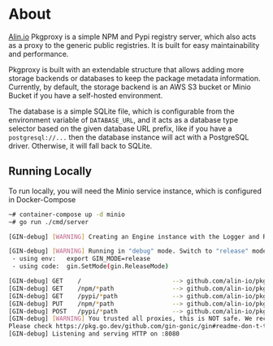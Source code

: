 # About

[Alin.io](http://Alin.io) Pkgproxy is a simple NPM and Pypi registry server, which also acts as a proxy to the generic public registries. It is built for easy maintainability and performance.

Pkgproxy is built with an extendable structure that allows adding more storage backends or databases to keep the package metadata information. Currently, by default, the storage backend is an AWS S3 bucket or Minio Bucket if you have a self-hosted environment.

The database is a simple SQLite file, which is configurable from the environment variable of `DATABASE_URL`, and it acts as a database type selector based on the given database URL prefix, like if you have a `postgresql://...` then the database instance will act with a PostgreSQL driver. Otherwise, it will fall back to SQLite.

## Running Locally

To run locally, you will need the Minio service instance, which is configured in Docker-Compose

```bash
~# container-compose up -d minio
~# go run ./cmd/server

[GIN-debug] [WARNING] Creating an Engine instance with the Logger and Recovery middleware already attached.

[GIN-debug] [WARNING] Running in "debug" mode. Switch to "release" mode in production.
 - using env:   export GIN_MODE=release
 - using code:  gin.SetMode(gin.ReleaseMode)

[GIN-debug] GET    /                         --> github.com/alin-io/pkgproxy/services.HealthCheckHandler (6 handlers)
[GIN-debug] GET    /npm/*path                --> github.com/alin-io/pkgproxy/router.PackageRouter.HandleFetch.func1 (6 handlers)
[GIN-debug] GET    /pypi/*path               --> github.com/alin-io/pkgproxy/router.PackageRouter.HandleFetch.func2 (6 handlers)
[GIN-debug] PUT    /npm/*path                --> github.com/alin-io/pkgproxy/services/npm.(*Service).UploadHandler-fm (6 handlers)
[GIN-debug] POST   /pypi/*path               --> github.com/alin-io/pkgproxy/services/pypi.(*Service).UploadHandler-fm (6 handlers)
[GIN-debug] [WARNING] You trusted all proxies, this is NOT safe. We recommend you to set a value.
Please check https://pkg.go.dev/github.com/gin-gonic/gin#readme-don-t-trust-all-proxies for details.
[GIN-debug] Listening and serving HTTP on :8080
```